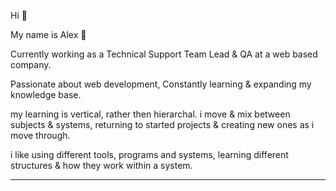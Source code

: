 Hi 👋

My name is Alex 🌱

Currently working as a Technical Support Team Lead & QA at a web based company. 

Passionate about web development, Constantly learning & expanding my knowledge base. 

my learning is vertical, rather then hierarchal. i move & mix between subjects & systems, returning to started projects & creating new ones as i move through.

i like using different tools, programs and systems, learning different structures & how they work within a system.

-------------

<!--
**alexrosenbaum/alexrosenbaum** is a ✨ _special_ ✨ repository because its `README.md` (this file) appears on your GitHub profile.

Here are some ideas to get you started:

🌱 I’m currently learning topics in  variety of fields including :
- Data Analysis with SQL & Excel
- Software Testing
- JavaScript
- CompTIA A+
- Ethical Hacking with Linux & Python

- 🔭 I’m currently working on ...
- 🌱 I’m currently learning ...
- 👯 I’m looking to collaborate on ...
- 🤔 I’m looking for help with ...
- 💬 Ask me about ...
- 📫 How to reach me: ...
- 😄 Pronouns: ...
- ⚡ Fun fact: ....
-->
